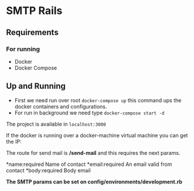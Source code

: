 # SMTP Rails
## Requirements

### For running
* Docker
* Docker Compose

## Up and Running

* First we need run over root `docker-compose up` this command ups the docker containers and configurations.
* For run in background we need type `docker-compose start -d`

The project is available in `localhost:3000`

If the docker is running over a docker-machine virtual machine you can get the IP:

The route for send mail is **/send-mail** and this requires the next params.

*name:required Name of contact
*email:required An email valid from contact
*body:required Body email

**The SMTP params can be set on config/environments/development.rb**
